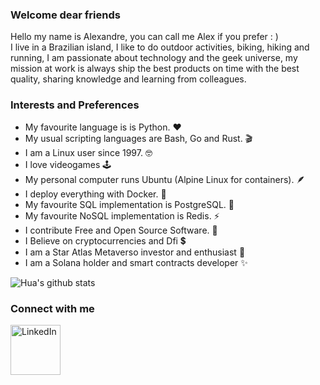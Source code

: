 ### Welcome dear friends
Hello my name is Alexandre, you can call me Alex if you prefer : ) <br />
I live in a Brazilian island, I like to do outdoor activities, biking, hiking and running, I am passionate about
technology and the geek universe, my mission at work is always ship the best products on time with
the best quality, sharing knowledge and learning from colleagues.


### Interests and Preferences
* My favourite language is is Python. :hearts:	
* My usual scripting languages are Bash, Go and Rust. :clapper:
* I am a Linux user since 1997. :nerd_face:
* I love videogames :joystick:
* My personal computer runs Ubuntu (Alpine Linux for containers). :feather:
* I deploy everything with Docker. :whale:
* My favourite SQL implementation is PostgreSQL. :elephant:	
* My favourite NoSQL implementation is Redis. :zap:
* I contribute Free and Open Source Software. :penguin:
* I Believe on cryptocurrencies and Dfi :heavy_dollar_sign:	
* I am a Star Atlas Metaverso investor and enthusiast :rocket:
* I am a Solana holder and smart contracts developer ✨

![Hua's github stats](https://github-readme-stats.vercel.app/api?username=AlexandreProenca&show_icons=true&theme=highcontrast)

### Connect with me

[<img align="left" alt="LinkedIn" width="80" src="https://github.com/melanieshi0120/melanieshi0120/blob/master/linkedin.ico" />]( https://www.linkedin.com/in/alexandre-proen%C3%A7a-958aba25)
<br />

<!--
**AlexandreProenca/AlexandreProenca** is a ✨ _special_ ✨ repository because its `README.md` (this file) appears on your GitHub profile.

Here are some ideas to get you started:

- 🔭 I’m currently working on ...
- 🌱 I’m currently learning ...
- 👯 I’m looking to collaborate on ...
- 🤔 I’m looking for help with ...
- 💬 Ask me about ...
- 📫 How to reach me: ...
- 😄 Pronouns: ...
- ⚡ Fun fact: ...
-->
